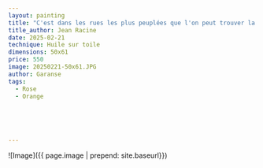```yaml
---
layout: painting
title: "C'est dans les rues les plus peuplées que l'on peut trouver la plus grande solitude." 
title_author: Jean Racine          
date: 2025-02-21
technique: Huile sur toile
dimensions: 50x61
price: 550
image: 20250221-50x61.JPG
author: Garanse
tags:
  - Rose
  - Orange
  
 
  
  
  
---
```

![Image]({{ page.image | prepend: site.baseurl}})

